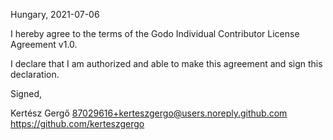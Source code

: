 Hungary, 2021-07-06

I hereby agree to the terms of the Godo Individual Contributor License
Agreement v1.0.

I declare that I am authorized and able to make this agreement and sign this
declaration.

Signed,

Kertész Gergő 87029616+kerteszgergo@users.noreply.github.com https://github.com/kerteszgergo
